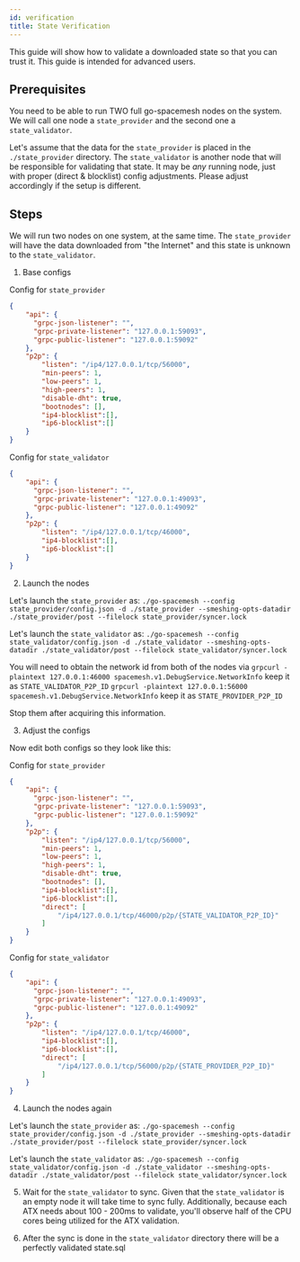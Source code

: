 ```yaml
---
id: verification
title: State Verification
---
```


This guide will show how to validate a downloaded state so that you can trust it. This guide is intended for advanced users.

## Prerequisites

You need to be able to run TWO full go-spacemesh nodes on the system.
We will call one node a `state_provider` and the second one a `state_validator`.

Let's assume that the data for the `state_provider` is placed in the `./state_provider` directory. The `state_validator` is another node that will be responsible for validating that state. It may be *any* running node, just with proper (direct & blocklist) config adjustments. Please adjust accordingly if the setup is different.


## Steps

We will run two nodes on one system, at the same time. The `state_provider` will have the data downloaded from "the Internet" and this state is unknown to the `state_validator`.

1. Base configs

Config for `state_provider`
```json
{
    "api": {
      "grpc-json-listener": "",
      "grpc-private-listener": "127.0.0.1:59093",
      "grpc-public-listener": "127.0.0.1:59092"
    },
    "p2p": {
        "listen": "/ip4/127.0.0.1/tcp/56000",
        "min-peers": 1,
        "low-peers": 1,
        "high-peers": 1,
        "disable-dht": true,
        "bootnodes": [],
        "ip4-blocklist":[],
        "ip6-blocklist":[]
    }
}
```

Config for `state_validator`
```json
{
    "api": {
      "grpc-json-listener": "",
      "grpc-private-listener": "127.0.0.1:49093",
      "grpc-public-listener": "127.0.0.1:49092"
    },
	"p2p": {
        "listen": "/ip4/127.0.0.1/tcp/46000",
        "ip4-blocklist":[],
        "ip6-blocklist":[]
	}
}
```

2. Launch the nodes

Let's launch the `state_provider` as:
`./go-spacemesh --config state_provider/config.json -d ./state_provider --smeshing-opts-datadir ./state_provider/post --filelock state_provider/syncer.lock`

Let's launch the `state_validator` as:
`./go-spacemesh --config state_validator/config.json -d ./state_validator --smeshing-opts-datadir ./state_validator/post --filelock state_validator/syncer.lock`

You will need to obtain the network id from both of the nodes via
`grpcurl -plaintext 127.0.0.1:46000 spacemesh.v1.DebugService.NetworkInfo` keep it as `STATE_VALIDATOR_P2P_ID`
`grpcurl -plaintext 127.0.0.1:56000 spacemesh.v1.DebugService.NetworkInfo` keep it as `STATE_PROVIDER_P2P_ID`

Stop them after acquiring this information.

3. Adjust the configs

Now edit both configs so they look like this:

Config for `state_provider`
```json
{
    "api": {
      "grpc-json-listener": "",
      "grpc-private-listener": "127.0.0.1:59093",
      "grpc-public-listener": "127.0.0.1:59092"
    },
    "p2p": {
        "listen": "/ip4/127.0.0.1/tcp/56000",
        "min-peers": 1,
        "low-peers": 1,
        "high-peers": 1,
        "disable-dht": true,
        "bootnodes": [],
        "ip4-blocklist":[],
        "ip6-blocklist":[],
        "direct": [
            "/ip4/127.0.0.1/tcp/46000/p2p/{STATE_VALIDATOR_P2P_ID}"
        ]
    }
}
```

Config for `state_validator`
```json
{
    "api": {
      "grpc-json-listener": "",
      "grpc-private-listener": "127.0.0.1:49093",
      "grpc-public-listener": "127.0.0.1:49092"
    },
	"p2p": {
        "listen": "/ip4/127.0.0.1/tcp/46000",
        "ip4-blocklist":[],
        "ip6-blocklist":[],
		"direct": [
			"/ip4/127.0.0.1/tcp/56000/p2p/{STATE_PROVIDER_P2P_ID}"
		]
	}
}
```

4. Launch the nodes again

Let's launch the `state_provider` as:
`./go-spacemesh --config state_provider/config.json -d ./state_provider --smeshing-opts-datadir ./state_provider/post --filelock state_provider/syncer.lock`

Let's launch the `state_validator` as:
`./go-spacemesh --config state_validator/config.json -d ./state_validator --smeshing-opts-datadir ./state_validator/post --filelock state_validator/syncer.lock`

5. Wait for the `state_validator` to sync. Given that the `state_validator` is an empty node it will take time to sync fully.
Additionally, because each ATX needs about 100 - 200ms to validate, you'll observe half of the CPU cores being utilized for the ATX validation.

6. After the sync is done in the `state_validator` directory there will be a perfectly validated state.sql
